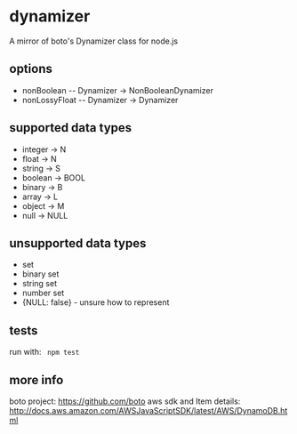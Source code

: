 # dynamizer
A mirror of boto's Dynamizer class for node.js

options
-------

* nonBoolean -- Dynamizer -> NonBooleanDynamizer
* nonLossyFloat -- Dynamizer -> Dynamizer

supported data types
--------------------

* integer -> N
* float -> N
* string -> S
* boolean -> BOOL
* binary -> B
* array -> L
* object -> M
* null -> NULL


unsupported data types
----------------------

* set 
* binary set
* string set
* number set
* {NULL: false} - unsure how to represent


tests
-----
run with:
<code>
    npm test
</code>


more info
---------

boto project:  https://github.com/boto
aws sdk and Item details: http://docs.aws.amazon.com/AWSJavaScriptSDK/latest/AWS/DynamoDB.html